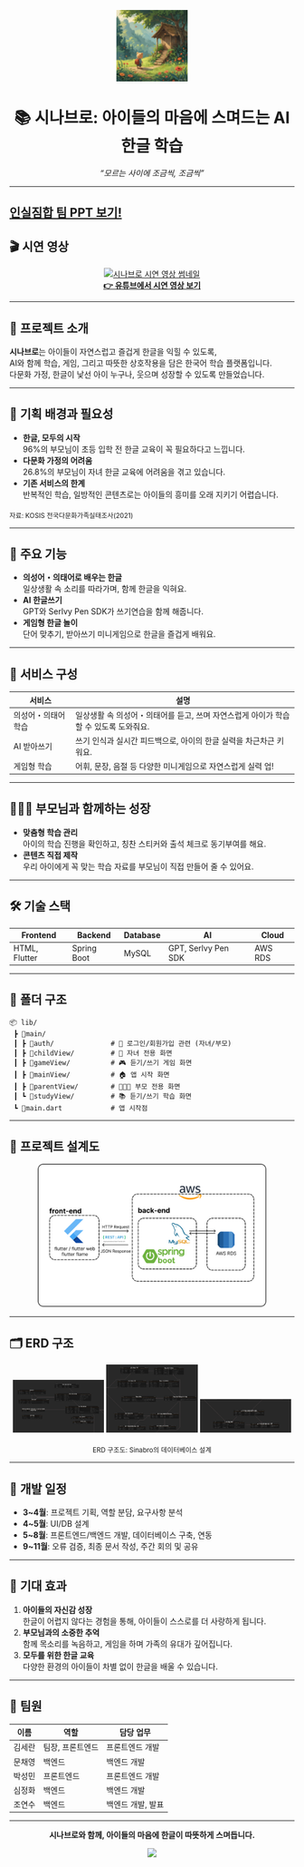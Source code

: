 <p align="center">
  <img src="sinabro/assets/img/icon/sinabro.png" alt="시나브로 따뜻한 마을 풍경" width="25%"/>
</p>

<h1 align="center">📚 시나브로: 아이들의 마음에 스며드는 AI 한글 학습 </h1>
<p align="center"><i>“모르는 사이에 조금씩, 조금씩”</i></p>

---
[인실짐합 팀 PPT 보기!](https://github.com/insilzimhap/Sinabro-Frontend/1조_인실짐합_시나브로_-복사본.pdf)
---

## 🎬 시연 영상

<p align="center">
  <a href="https://youtu.be/KzE0-ie4p6A?si=d79fc-_oeu9bHrUl" target="_blank">
    <img src="https://img.youtube.com/vi/KzE0-ie4p6A/0.jpg" alt="시나브로 시연 영상 썸네일" width="70%"/><br>
    <b>👉 유튜브에서 시연 영상 보기</b>
  </a>
</p>

---

## 📝 프로젝트 소개

**시나브로**는 아이들이 자연스럽고 즐겁게 한글을 익힐 수 있도록,  
AI와 함께 학습, 게임, 그리고 따뜻한 상호작용을 담은 한국어 학습 플랫폼입니다.  
다문화 가정, 한글이 낯선 아이 누구나, 웃으며 성장할 수 있도록 만들었습니다.

---

## 🎨 기획 배경과 필요성

- **한글, 모두의 시작**  
  96%의 부모님이 초등 입학 전 한글 교육이 꼭 필요하다고 느낍니다.
- **다문화 가정의 어려움**  
  26.8%의 부모님이 자녀 한글 교육에 어려움을 겪고 있습니다.
- **기존 서비스의 한계**  
  반복적인 학습, 일방적인 콘텐츠로는 아이들의 흥미를 오래 지키기 어렵습니다.

<sub>자료: KOSIS 전국다문화가족실태조사(2021)</sub>

---

## 🎈 주요 기능

- **의성어・의태어로 배우는 한글**  
  일상생활 속 소리를 따라가며, 함께 한글을 익혀요.
- **AI 한글쓰기**  
  GPT와 Serlvy Pen SDK가 쓰기연습을 함께 해줍니다.
- **게임형 한글 놀이**  
  단어 맞추기, 받아쓰기 미니게임으로 한글을 즐겁게 배워요.

---

## 🧸 서비스 구성

| 서비스              | 설명                                                                |
|---------------------|---------------------------------------------------------------------|
| 의성어・의태어 학습  | 일상생활 속 의성어・의태어를 듣고, 쓰며 자연스럽게 아이가 학습할 수 있도록 도와줘요. |
| AI 받아쓰기         | 쓰기 인식과 실시간 피드백으로, 아이의 한글 실력을 차근차근 키워요.             |
| 게임형 학습         | 어휘, 문장, 음절 등 다양한 미니게임으로 자연스럽게 실력 업!                   |

---

## 👨‍👩‍👧 부모님과 함께하는 성장

- **맞춤형 학습 관리**  
  아이의 학습 진행을 확인하고, 칭찬 스티커와 출석 체크로 동기부여를 해요.
- **콘텐츠 직접 제작**  
  우리 아이에게 꼭 맞는 학습 자료를 부모님이 직접 만들어 줄 수 있어요.

---

## 🛠️ 기술 스택

<div align="center">

| Frontend        | Backend      | Database | AI                        | Cloud |
|-----------------|-------------|----------|---------------------------|-------|
| HTML, Flutter   | Spring Boot | MySQL    | GPT, Serlvy Pen SDK       | AWS RDS |

</div>

---

## 📂 폴더 구조

```
📦 lib/
 ┣ 📂main/
 ┃ ┣ 📂auth/              # 🔐 로그인/회원가입 관련 (자녀/부모)
 ┃ ┣ 📂childView/         # 🧒 자녀 전용 화면
 ┃ ┣ 📂gameView/          # 🎮 듣기/쓰기 게임 화면
 ┃ ┣ 📂mainView/          # 🏠 앱 시작 화면
 ┃ ┣ 📂parentView/        # 👨‍👩‍👧 부모 전용 화면
 ┃ ┗ 📂studyView/         # 📚 듣기/쓰기 학습 화면
 ┗ 📜main.dart            # 앱 시작점
 ```
---

## 📎 프로젝트 설계도

<p align="center">
  <img src="sinabro/assets/img/icon/project.png" alt="시나브로 프로젝트 설계도" width="80%"/>
</p>

---
## 🗂️ ERD 구조

<p align="center">
  <img src="sinabro/assets/img/icon/erd1.png" alt="Sinabro ERD 1" width="32%"/>
  <img src="sinabro/assets/img/icon/erd2.png" alt="Sinabro ERD 2" width="32%"/>
  <img src="sinabro/assets/img/icon/erd3.png" alt="Sinabro ERD 3" width="32%"/>
</p>

<p align="center">
  <sub>ERD 구조도: Sinabro의 데이터베이스 설계</sub>
</p>

---

## 📅 개발 일정

- **3~4월**: 프로젝트 기획, 역할 분담, 요구사항 분석
- **4~5월**: UI/DB 설계
- **5~8월**: 프론트엔드/백엔드 개발, 데이터베이스 구축, 연동
- **9~11월**: 오류 검증, 최종 문서 작성, 주간 회의 및 공유

---

## 🌷 기대 효과

1. **아이들의 자신감 성장**  
   한글이 어렵지 않다는 경험을 통해, 아이들이 스스로를 더 사랑하게 됩니다.
2. **부모님과의 소중한 추억**  
   함께 목소리를 녹음하고, 게임을 하며 가족의 유대가 깊어집니다.
3. **모두를 위한 한글 교육**  
   다양한 환경의 아이들이 차별 없이 한글을 배울 수 있습니다.

---

## 🤗 팀원

| 이름     | 역할             | 담당 업무         |
|----------|------------------|------------------|
| 김세란   | 팀장, 프론트엔드 | 프론트엔드 개발  |
| 문채영   | 백엔드           | 백엔드 개발      |
| 박성민   | 프론트엔드       | 프론트엔드 개발  |
| 심정화   | 백엔드           | 백엔드 개발      |
| 조연수   | 백엔드           | 백엔드 개발, 발표|

---

<p align="center"><b>시나브로와 함께, 아이들의 마음에 한글이 따뜻하게 스며듭니다.</b></p>

<p align="center">
  <img src="https://img.shields.io/badge/문의-GitHub%20Issues-ffb347?style=flat-square"/>
</p>
